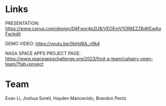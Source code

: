 # Links
PRESENTATION: https://www.canva.com/design/DAFwsr4p2U8/VEOEmV1OR8EZZBdKEwAqFw/edit

DEMO VIDEO: https://youtu.be/0bHd8A_n9k4

NASA SPACE APPS PROJECT PAGE: https://www.spaceappschallenge.org/2023/find-a-team/calgary-open-team/?tab=project

# Team
Evan Li, Joshua Sorell, Hayden Mancenido, Brandon Pentz
